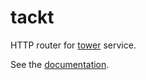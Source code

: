# tackt

HTTP router for [tower][tower] service.

See the [documentation][tackt].

[tower]: https://crates.io/crates/tower
[tackt]: https://docs.rs/tackt
